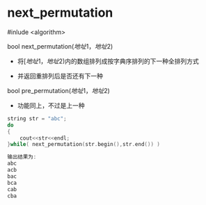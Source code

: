 # next_permutation 

\#inlude <algorithm\>

bool     next_permutation$(地址1，地址2)$

- 将$[地址1，地址2)$内的数组排列成按字典序排列的下一种全排列方式

- 并返回重排列后是否还有下一种

bool      pre_permutation$(地址1，地址2)$

- 功能同上，不过是上一种

```c++
string str = "abc";
do
{
	cout<<str<<endl;	
}while( next_permutation(str.begin(),str.end()) )

输出结果为:
abc
acb
bac
bca
cab
cba
```

